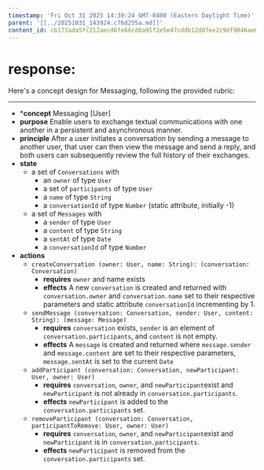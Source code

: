 ```yaml
---
timestamp: 'Fri Oct 31 2025 14:39:24 GMT-0400 (Eastern Daylight Time)'
parent: '[[../20251031_143924.c76d255a.md]]'
content_id: cb173ada5fc212aecd6fe66cd6a91f2e5e47cddb12d07ee2c9df9046ae601e66
---
```


# response:

Here's a concept design for Messaging, following the provided rubric:

***

* \***concept** Messaging \[User]
* **purpose** Enable users to exchange textual communications with one another in a persistent and asynchronous manner.
* **principle** After a user initiates a conversation by sending a message to another user, that user can then view the message and send a reply, and both users can subsequently review the full history of their exchanges.
* **state**
  * a set of `Conversations` with
    * an `owner` of type `User`
    * a set of `participants` of type `User`
    * a `name` of type `String`
    * a `conversationId` of type `Number` (static attribute, initially -1)
  * a set of `Messages` with
    * a `sender` of type `User`
    * a `content` of type `String`
    * a `sentAt` of type `Date`
    * a `conversationId` of type `Number`
* **actions**
  * `createConversation (owner: User, name: String): (conversation: Conversation)`
    * **requires** `owner` and name exists
    * **effects** A new `conversation` is created and returned with `conversation.owner` and `conversation.name` set to their respective parameters and static attribute `conversationId` incrementing by 1.
  * `sendMessage (conversation: Conversation, sender: User, content: String): (message: Message)`
    * **requires** `conversation` exists, `sender` is an element of `conversation.participants`, and `content` is not empty.
    * **effects** A `message` is created and returned where `message.sender` and `message.content` are set to their respective parameters, `message.sentAt` is set to the current `Date`
  * `addParticipant (conversation: Conversation, newParticipant: User, owner: User)`
    * **requires** `conversation`, `owner`, and `newParticipant`exist and `newParticipant` is not already in `conversation.participants`.
    * **effects** `newParticipant` is added to the `conversation.participants` set.
  * `removeParticipant (conversation: Conversation, participantToRemove: User, owner: User)`
    * **requires** `conversation`, `owner`, and `newParticipant`exist and `newParticipant` is in `conversation.participants`.
    * **effects** `newParticipant` is removed from the `conversation.participants` set.
